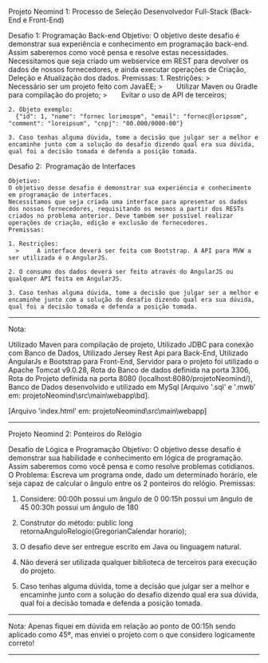 Projeto Neomind 1: Processo de Seleção Desenvolvedor Full-Stack (Back-End e Front-End)

Desafio 1: Programação Back-end
    Objetivo: 
    O objetivo deste desafio é demonstrar sua experiência e conhecimento em programação back-end. Assim saberemos como você pensa e resolve estas necessidades.
    Necessitamos que seja criado um webservice em REST para devolver os dados de nossos fornecedores, e ainda executar operações de Criação, Deleção e Atualização dos dados.
    Premissas:
    1. Restrições:
      >       Necessário ser um projeto feito com JavaEE;
      >       Utilizar Maven ou Gradle para compilação do projeto;
      >       Evitar o uso de API de terceiros;

    2. Objeto exemplo:
      {"id": 1, "name": "fornec lorimospm", "email": "fornec@loripsom", "comment": "loreipsum", "cnpj": "00.000/0000-00"}

    3. Caso tenhas alguma dúvida, tome a decisão que julgar ser a melhor e encaminhe junto com a solução do desafio dizendo qual era sua dúvida, qual foi a decisão tomada e defenda a posição tomada.

Desafio 2:  Programação de Interfaces
    
    Objetivo: 
    O objetivo desse desafio é demonstrar sua experiência e conhecimento em programação de interfaces.
    Necessitamos que seja criada uma interface para apresentar os dados dos nossos fornecedores, requisitando os mesmos a partir dos RESTs criados no problema anterior. Deve também ser possível realizar operações de criação, edição e exclusão de fornecedores.
    Premissas:
    
    1. Restrições:
      >     A interface deverá ser feita com Bootstrap. A API para MVW a ser utilizada é o AngularJS.
      
    2. O consumo dos dados deverá ser feito através do AngularJS ou qualquer API feita em AngularJS.
    
    3. Caso tenhas alguma dúvida, tome a decisão que julgar ser a melhor e encaminhe junto com a solução do desafio dizendo qual era sua dúvida, qual foi a decisão tomada e defenda a posição tomada.

---------------------------------------------------------------------------------------------------------------------

Nota: 

Utilizado Maven para compilação de projeto,
Utilizado JDBC para conexão com Banco de Dados,
Utilizado Jersey Rest Api para Back-End,
Utilizado AngularJs e Bootstrap para Front-End,
Servidor para o projeto foi utilizado o Apache Tomcat v9.0.28,
Rota do Banco de dados definida na porta 3306,
Rota do Projeto definida na porta 8080 (localhost:8080/projetoNeomind/),
Banco de Dados desenvolvido e utilizado em MySql [Arquivo '.sql' e '.mwb' em: projetoNeomind\src\main\webapp\bd].

[Arquivo 'index.html' em: projetoNeomind\src\main\webapp]

---------------------------------------------------------------------------------------------------------------------





Projeto Neomind 2: Ponteiros do Relógio

Desafio de Lógica e Programação
Objetivo: O objetivo desse desafio é demonstrar sua habilidade e conhecimento em lógica de programação. Assim saberemos como você pensa e como resolve problemas cotidianos.
O Problema: Escreva um programa onde, dado um determinado horário, ele seja capaz de calcular o ângulo entre os 2 ponteiros do relógio.
Premissas:
1. Considere:
  00:00h possui um ângulo de 0
  00:15h possui um ângulo de 45
  00:30h possui um ângulo de 180
  
2. Construtor do método:
  public long retornaAnguloRelogio(GregorianCalendar horario);
  
3. O desafio deve ser entregue escrito em Java ou linguagem natural.

4. Não deverá ser utilizada qualquer biblioteca de terceiros para execução do projeto.

5. Caso tenhas alguma dúvida, tome a decisão que julgar ser a melhor e encaminhe junto com a solução do desafio dizendo qual era sua dúvida, qual foi a decisão tomada e defenda a posição tomada.


---------------------------------------------------------------------------------------------------------------------

Nota: Apenas fiquei em dúvida em relação ao ponto de 00:15h sendo aplicado como 45º, mas enviei o projeto com o que considero logicamente correto! 

---------------------------------------------------------------------------------------------------------------------
